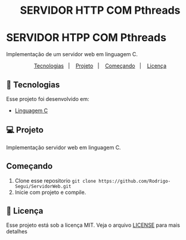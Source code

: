<h1 align="center">
    SERVIDOR HTTP COM Pthreads
</h1>

# SERVIDOR HTPP COM Pthreads
Implementação de um servidor web em linguagem C. 

<p align="center">
  <a href="#rocket-tecnologias">Tecnologias</a>&nbsp;&nbsp;&nbsp;|&nbsp;&nbsp;&nbsp;
  <a href="#💻-projeto">Projeto</a>&nbsp;&nbsp;&nbsp;|&nbsp;&nbsp;&nbsp;
  <a href="#começando">Começando</a>&nbsp;&nbsp;&nbsp;|&nbsp;&nbsp;&nbsp;
  <a href="#memo-licença">Licença</a>
</p>

## :rocket: Tecnologias

Esse projeto foi desenvolvido em:

- [Linguagem C](https://devdocs.io/c/)


## 💻 Projeto
 
Implementação servidor web em linguagem C. 



## Começando

 1. Clone esse repositorio ```git clone https://github.com/Rodrigo-Segui/ServidorWeb.git```
 2. Inicie  com projeto e compile.
  
 ## :memo: Licença

Esse projeto está sob a licença MIT. Veja o arquivo [LICENSE](https://github.com/Rodrigo-Segui/ServidorHTTP/blob/master/LICENSE) para mais detalhes
